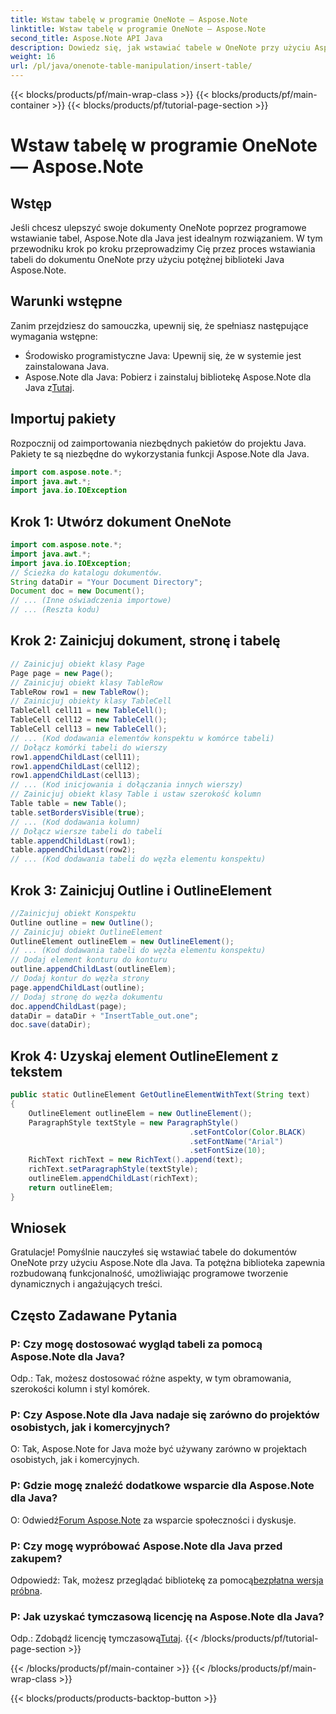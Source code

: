 ```yaml
---
title: Wstaw tabelę w programie OneNote — Aspose.Note
linktitle: Wstaw tabelę w programie OneNote — Aspose.Note
second_title: Aspose.Note API Java
description: Dowiedz się, jak wstawiać tabele w OneNote przy użyciu Aspose.Note dla Java. Przewodnik krok po kroku dotyczący dynamicznego tworzenia treści. Ulepszaj swoje dokumenty bez wysiłku.
weight: 16
url: /pl/java/onenote-table-manipulation/insert-table/
---
```


{{< blocks/products/pf/main-wrap-class >}}
{{< blocks/products/pf/main-container >}}
{{< blocks/products/pf/tutorial-page-section >}}

# Wstaw tabelę w programie OneNote — Aspose.Note

## Wstęp
Jeśli chcesz ulepszyć swoje dokumenty OneNote poprzez programowe wstawianie tabel, Aspose.Note dla Java jest idealnym rozwiązaniem. W tym przewodniku krok po kroku przeprowadzimy Cię przez proces wstawiania tabeli do dokumentu OneNote przy użyciu potężnej biblioteki Java Aspose.Note.
## Warunki wstępne
Zanim przejdziesz do samouczka, upewnij się, że spełniasz następujące wymagania wstępne:
- Środowisko programistyczne Java: Upewnij się, że w systemie jest zainstalowana Java.
-  Aspose.Note dla Java: Pobierz i zainstaluj bibliotekę Aspose.Note dla Java z[Tutaj](https://releases.aspose.com/note/java/).
## Importuj pakiety
Rozpocznij od zaimportowania niezbędnych pakietów do projektu Java. Pakiety te są niezbędne do wykorzystania funkcji Aspose.Note dla Java.
```java
import com.aspose.note.*;
import java.awt.*;
import java.io.IOException
```

## Krok 1: Utwórz dokument OneNote
```java
import com.aspose.note.*;
import java.awt.*;
import java.io.IOException;
// Ścieżka do katalogu dokumentów.
String dataDir = "Your Document Directory";
Document doc = new Document();
// ... (Inne oświadczenia importowe)
// ... (Reszta kodu)
```
## Krok 2: Zainicjuj dokument, stronę i tabelę
```java
// Zainicjuj obiekt klasy Page
Page page = new Page();
// Zainicjuj obiekt klasy TableRow
TableRow row1 = new TableRow();
// Zainicjuj obiekty klasy TableCell
TableCell cell11 = new TableCell();
TableCell cell12 = new TableCell();
TableCell cell13 = new TableCell();
// ... (Kod dodawania elementów konspektu w komórce tabeli)
// Dołącz komórki tabeli do wierszy
row1.appendChildLast(cell11);
row1.appendChildLast(cell12);
row1.appendChildLast(cell13);
// ... (Kod inicjowania i dołączania innych wierszy)
// Zainicjuj obiekt klasy Table i ustaw szerokość kolumn
Table table = new Table();
table.setBordersVisible(true);
// ... (Kod dodawania kolumn)
// Dołącz wiersze tabeli do tabeli
table.appendChildLast(row1);
table.appendChildLast(row2);
// ... (Kod dodawania tabeli do węzła elementu konspektu)
```
## Krok 3: Zainicjuj Outline i OutlineElement
```java
//Zainicjuj obiekt Konspektu
Outline outline = new Outline();
// Zainicjuj obiekt OutlineElement
OutlineElement outlineElem = new OutlineElement();
// ... (Kod dodawania tabeli do węzła elementu konspektu)
// Dodaj element konturu do konturu
outline.appendChildLast(outlineElem);
// Dodaj kontur do węzła strony
page.appendChildLast(outline);
// Dodaj stronę do węzła dokumentu
doc.appendChildLast(page);
dataDir = dataDir + "InsertTable_out.one";
doc.save(dataDir);
```
## Krok 4: Uzyskaj element OutlineElement z tekstem
```java
public static OutlineElement GetOutlineElementWithText(String text)
{
    OutlineElement outlineElem = new OutlineElement();
    ParagraphStyle textStyle = new ParagraphStyle()
                                        .setFontColor(Color.BLACK)
                                        .setFontName("Arial")
                                        .setFontSize(10);
    RichText richText = new RichText().append(text);
    richText.setParagraphStyle(textStyle);
    outlineElem.appendChildLast(richText);
    return outlineElem;
} 
```
## Wniosek
Gratulacje! Pomyślnie nauczyłeś się wstawiać tabele do dokumentów OneNote przy użyciu Aspose.Note dla Java. Ta potężna biblioteka zapewnia rozbudowaną funkcjonalność, umożliwiając programowe tworzenie dynamicznych i angażujących treści.
## Często Zadawane Pytania
### P: Czy mogę dostosować wygląd tabeli za pomocą Aspose.Note dla Java?
Odp.: Tak, możesz dostosować różne aspekty, w tym obramowania, szerokości kolumn i styl komórek.
### P: Czy Aspose.Note dla Java nadaje się zarówno do projektów osobistych, jak i komercyjnych?
O: Tak, Aspose.Note for Java może być używany zarówno w projektach osobistych, jak i komercyjnych.
### P: Gdzie mogę znaleźć dodatkowe wsparcie dla Aspose.Note dla Java?
 O: Odwiedź[Forum Aspose.Note](https://forum.aspose.com/c/note/28) za wsparcie społeczności i dyskusje.
### P: Czy mogę wypróbować Aspose.Note dla Java przed zakupem?
 Odpowiedź: Tak, możesz przeglądać bibliotekę za pomocą[bezpłatna wersja próbna](https://releases.aspose.com/).
### P: Jak uzyskać tymczasową licencję na Aspose.Note dla Java?
 Odp.: Zdobądź licencję tymczasową[Tutaj](https://purchase.aspose.com/temporary-license/).
{{< /blocks/products/pf/tutorial-page-section >}}

{{< /blocks/products/pf/main-container >}}
{{< /blocks/products/pf/main-wrap-class >}}

{{< blocks/products/products-backtop-button >}}
